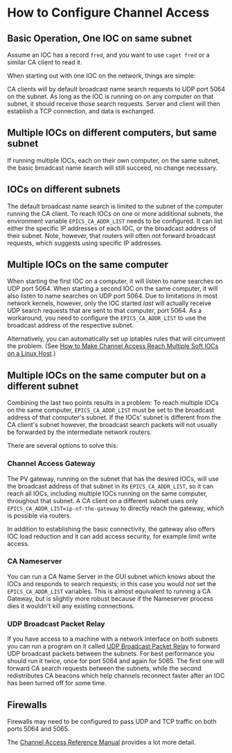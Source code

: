 # How to Configure Channel Access

## Basic Operation, One IOC on same subnet

Assume an IOC has a record `fred`, and you want to use `caget fred` or a similar CA client to read it.

When starting out with one IOC on the network, things are simple:

CA clients will by default broadcast name search requests to UDP port 5064 on the subnet. As long as the IOC is running on on any computer on that subnet, it should receive those search requests. Server and client will then establish a TCP connection, and data is exchanged.

## Multiple IOCs on different computers, but same subnet

If running multiple IOCs, each on their own computer, on the same subnet, the basic broadcast name search will still succeed, no change necessary.

## IOCs on different subnets

The default broadcast name search is limited to the subnet of the computer running the CA client. To reach IOCs on one or more additional subnets, the environment variable `EPICS_CA_ADDR_LIST` needs to be configured. It can list either the specific IP addresses of each IOC, or the broadcast address of their subnet. Note, however, that routers will often not forward broadcast requests, which suggests using specific IP addresses.

## Multiple IOCs on the same computer

When starting the first IOC on a computer, it will listen to name searches on UDP port 5064. When starting a second IOC on the same computer, it will also listen to name searches on UDP port 5064. Due to limitations in most network kernels, however, only the IOC started _last_ will actually receive UDP search requests that are sent to that computer, port 5064. As a workaround, you need to configure the `EPICS_CA_ADDR_LIST` to use the broadcast address of the respective subnet.

Alternatively, you can automatically set up iptables rules that will circumvent the problem. (See [How to Make Channel Access Reach Multiple Soft IOCs on a Linux Host](https://epics-controls.org/resources-and-support/documents/howto-documents/channel-access-reach-multiple-soft-iocs-linux/).)

## Multiple IOCs on the same computer but on a different subnet

Combining the last two points results in a problem: To reach multiple IOCs on the same computer, `EPICS_CA_ADDR_LIST` must be set to the broadcast address of that computer's subnet. If the IOCs' subnet is different from the CA client's subnet however, the broadcast search packets will not usually be forwarded by the intermediate network routers.

There are several options to solve this:

### Channel Access Gateway

The PV gateway, running on the subnet that has the desired IOCs, will use the broadcast address of that subnet in its `EPICS_CA_ADDR_LIST`, so it can reach all IOCs, including multiple IOCs running on the same computer, throughout that subnet. A CA client on a different subnet uses only `EPICS_CA_ADDR_LIST=ip-of-the-gateway` to directly reach the gateway, which is possible via routers.

In addition to establishing the basic connectivity, the gateway also offers IOC load reduction and it can add access security, for example limit write access.

### CA Nameserver

You can run a CA Name Server in the GUI subnet which knows about the IOCs and responds to search requests; in this case you would _not_ set the `EPICS_CA_ADDR_LIST` variables. This is almost equivalent to running a CA Gateway, but is slightly more robust because if the Nameserver process dies it wouldn't kill any existing connections.

### UDP Broadcast Packet Relay

If you have access to a machine with a network interface on both subnets you can run a program on it called [UDP Broadcast Packet Relay](https://www.joachim-breitner.de/udp-broadcast-relay/) to forward UDP broadcast packets between the subnets. For best performance you should run it twice, once for port 5064 and again for 5065. The first one will forward CA search requests between the subnets, while the second redistributes CA beacons which help channels reconnect faster after an IOC has been turned off for some time.

## Firewalls

Firewalls may need to be configured to pass UDP and TCP traffic on both ports 5064 and 5065.

The [Channel Access Reference Manual](https://epics.anl.gov/base/R7-0/7-docs/CAref.html) provides a lot more detail.
